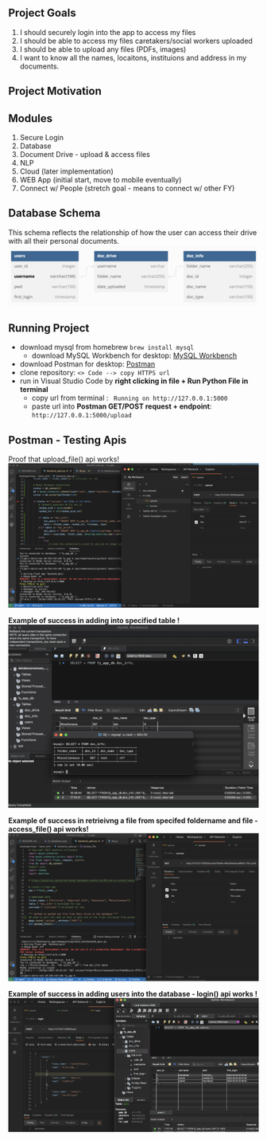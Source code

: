 ## Project Goals
 1. I should securely login into the app to access my files 
 2. I should be able to access my files caretakers/social workers uploaded 
 3. I should be able to upload any files (PDFs, images)
 4. I want to know all the names, locaitons, instituions and address in my documents. 

## Project Motivation


## Modules 
1. Secure Login 
2. Database
3. Document Drive - upload & access files 
4. NLP
5. Cloud (later implementation)
6. WEB App (initial start, move to mobile eventually)
7. Connect w/ People (stretch goal - means to connect w/ other FY)


## Database Schema
This schema reflects the relationship of how the user can access their drive with all their personal documents.   
![This is my database schema](fy-database.png)


## Running Project 
- download mysql from homebrew `brew install mysql`
    - download MySQL Workbench for desktop: [MySQL Workbench](https://dev.mysql.com/downloads/workbench/)
- download Postman for desktop: [Postman](https://www.postman.com/downloads/)
- clone repository: `<> Code --> copy HTTPS url` 
- run in Visual Studio Code by **right clicking in file + Run Python File in terminal**
    - copy url from terminal : ` Running on http://127.0.0.1:5000`
    - paste url into **Postman GET/POST request + endpoint**: `http://127.0.0.1:5000/upload`

## Postman - Testing Apis 

Proof that upload_file() api works!
![Proof that one of my apis works](Postman.png)

**Example of success in adding into specified table !**
![success](db_success.png)

**Example of success in retrieivng a file from specifed foldername and file - access_file() api works!**
![success](access_file_success.png)


**Example of success in adding users into the database - login() api works !**
![success](login_success.png)

